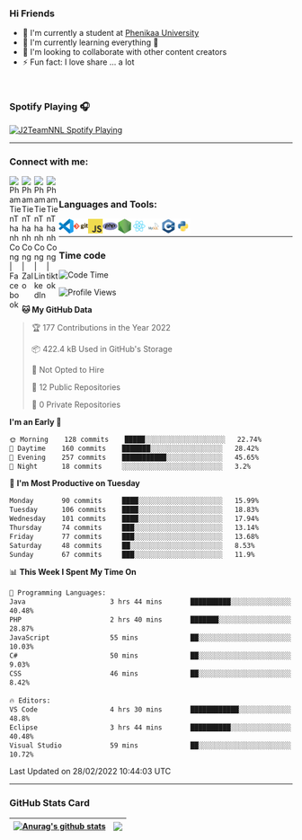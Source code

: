 ### Hi Friends

- 🔭 I'm currently a student at [Phenikaa University]
- 🌱 I'm currently learning everything 🤣
- 👯 I'm looking to collaborate with other content creators
- ⚡ Fun fact: I love share ... a lot

<br />

### Spotify Playing 🎧
[<img src="https://spotify-playing-git-master.j2teamnnl.vercel.app/api/spotify-playing" alt="J2TeamNNL Spotify Playing" width="350" />](https://open.spotify.com/user/31bvg3wront7ddphslihvvtofufa)

<!-- [<img src="https://becongspotify-git-master.phamtienthanhcong.vercel.app/api/spotify-playing" alt="Spotify Now Playing" width="350" />] -->

---


### Connect with me:
[<img align="left" alt="PhamTienThanhCong | Facebook" width="22px" src="https://upload.wikimedia.org/wikipedia/commons/thumb/1/16/Facebook-icon-1.png/640px-Facebook-icon-1.png" />][facebook]
[<img align="left" alt="PhamTienThanhCong | Zalo" width="22px" src="https://www.anphatpc.com.vn/template/anphat_2020v2/images/icon-zalo.jpg" />][zalo]
[<img align="left" alt="PhamTienThanhCong | LinkedIn" width="22px" src="https://cdn3.iconfinder.com/data/icons/inficons/512/linkedin.png" />][linkedin]
[<img align="left" alt="PhamTienThanhCong | tiktok" width="22px" src="https://cdn.worldvectorlogo.com/logos/tiktok-logo.svg" />][tiktok]

<br />

### Languages and Tools:

<img align="left" alt="Visual Studio Code" width="26px" src="https://raw.githubusercontent.com/github/explore/80688e429a7d4ef2fca1e82350fe8e3517d3494d/topics/visual-studio-code/visual-studio-code.png" />
<img align="left" alt="git" width="26px" src="https://raw.githubusercontent.com/github/explore/80688e429a7d4ef2fca1e82350fe8e3517d3494d/topics/git/git.png" hrep/>

[<img align="left" alt="JavaScript" width="26px" src="https://raw.githubusercontent.com/github/explore/80688e429a7d4ef2fca1e82350fe8e3517d3494d/topics/javascript/javascript.png" />][min project]
[<img align="left" alt="php" width="26px" src="https://raw.githubusercontent.com/github/explore/80688e429a7d4ef2fca1e82350fe8e3517d3494d/topics/php/php.png" />][web]
[<img align="left" alt="nodejs" width="26px" src="https://raw.githubusercontent.com/github/explore/80688e429a7d4ef2fca1e82350fe8e3517d3494d/topics/nodejs/nodejs.png" />][web]
[<img align="left" alt="react" width="26px" src="https://raw.githubusercontent.com/github/explore/80688e429a7d4ef2fca1e82350fe8e3517d3494d/topics/react/react.png" />][web]

<img align="left" alt="mysql" width="26px" src="https://raw.githubusercontent.com/github/explore/80688e429a7d4ef2fca1e82350fe8e3517d3494d/topics/mysql/mysql.png" />

[<img align="left" alt="cpp c" width="26px" src="https://raw.githubusercontent.com/github/explore/80688e429a7d4ef2fca1e82350fe8e3517d3494d/topics/cpp/cpp.png" />][c and cpp]
[<img align="left" alt="python" width="26px" src="https://raw.githubusercontent.com/github/explore/80688e429a7d4ef2fca1e82350fe8e3517d3494d/topics/python/python.png" />][python]

<br />

---

### Time code

<!--START_SECTION:waka-->
![Code Time](http://img.shields.io/badge/Code%20Time-130%20hrs%2054%20mins-blue)

![Profile Views](http://img.shields.io/badge/Profile%20Views-88-blue)

**🐱 My GitHub Data** 

> 🏆 177 Contributions in the Year 2022
 > 
> 📦 422.4 kB Used in GitHub's Storage 
 > 
> 🚫 Not Opted to Hire
 > 
> 📜 12 Public Repositories 
 > 
> 🔑 0 Private Repositories  
 > 
**I'm an Early 🐤** 

```text
🌞 Morning    128 commits    █████░░░░░░░░░░░░░░░░░░░░   22.74% 
🌆 Daytime    160 commits    ███████░░░░░░░░░░░░░░░░░░   28.42% 
🌃 Evening    257 commits    ███████████░░░░░░░░░░░░░░   45.65% 
🌙 Night      18 commits     ░░░░░░░░░░░░░░░░░░░░░░░░░   3.2%

```
📅 **I'm Most Productive on Tuesday** 

```text
Monday       90 commits     ████░░░░░░░░░░░░░░░░░░░░░   15.99% 
Tuesday      106 commits    ████░░░░░░░░░░░░░░░░░░░░░   18.83% 
Wednesday    101 commits    ████░░░░░░░░░░░░░░░░░░░░░   17.94% 
Thursday     74 commits     ███░░░░░░░░░░░░░░░░░░░░░░   13.14% 
Friday       77 commits     ███░░░░░░░░░░░░░░░░░░░░░░   13.68% 
Saturday     48 commits     ██░░░░░░░░░░░░░░░░░░░░░░░   8.53% 
Sunday       67 commits     ███░░░░░░░░░░░░░░░░░░░░░░   11.9%

```


📊 **This Week I Spent My Time On** 

```text
💬 Programming Languages: 
Java                     3 hrs 44 mins       ██████████░░░░░░░░░░░░░░░   40.48% 
PHP                      2 hrs 40 mins       ███████░░░░░░░░░░░░░░░░░░   28.87% 
JavaScript               55 mins             ██░░░░░░░░░░░░░░░░░░░░░░░   10.03% 
C#                       50 mins             ██░░░░░░░░░░░░░░░░░░░░░░░   9.03% 
CSS                      46 mins             ██░░░░░░░░░░░░░░░░░░░░░░░   8.42%

🔥 Editors: 
VS Code                  4 hrs 30 mins       ████████████░░░░░░░░░░░░░   48.8% 
Eclipse                  3 hrs 44 mins       ██████████░░░░░░░░░░░░░░░   40.48% 
Visual Studio            59 mins             ██░░░░░░░░░░░░░░░░░░░░░░░   10.72%

```


 Last Updated on 28/02/2022 10:44:03 UTC
<!--END_SECTION:waka-->

---

### GitHub Stats Card

| <a href="https://github.com/phamtienthanhcong"><img align="center" src="https://github-readme-stats.vercel.app/api?username=PhamTienThanhCong&show_icons=true&include_all_commits=true&theme=buefy&hide_border=true&theme=ocean_dark" alt="Anurag's github stats" /></a> | <a href="https://github.com/phamtienthanhcong"><img align="center" src="https://github-readme-stats.vercel.app/api/top-langs/?username=PhamTienThanhCong&layout=compact&theme=buefy&hide_border=true&theme=ocean_dark" /></a> |
| ------------- | ------------- |

[Phenikaa University]: https://phenikaa-uni.edu.vn/vi
[facebook]: https://www.facebook.com/phamtienthanhcong
[linkedin]: https://linkedin.com/in/phamtienthanhcong
[zalo]: https://zalo.me/0396396332
[tiktok]: https://www.tiktok.com/@phamtienthanhcong
[web]: https://github.com/PhamTienThanhCong/web_dev
[min project]: https://github.com/PhamTienThanhCong/Project-Of-Web
[c and cpp]: https://github.com/PhamTienThanhCong/Code_C_and_Cpro
[python]: https://github.com/PhamTienThanhCong/Python_beginer
